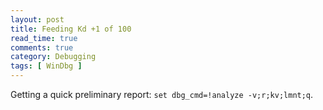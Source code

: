 ```yaml
---
layout: post
title: Feeding Kd +1 of 100
read_time: true  
comments: true
category: Debugging
tags: [ WinDbg ]
---
```


Getting a quick preliminary report: `set dbg_cmd=!analyze -v;r;kv;lmnt;q`.
